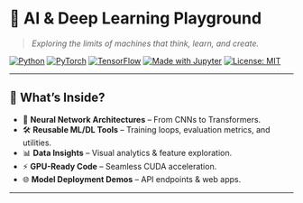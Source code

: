 
# 🚀 AI & Deep Learning Playground

> *Exploring the limits of machines that think, learn, and create.*

[![Python](https://img.shields.io/badge/Python-3.11-3776AB?logo=python&logoColor=white)]()
[![PyTorch](https://img.shields.io/badge/PyTorch-2.1-EE4C2C?logo=pytorch&logoColor=white)]()
[![TensorFlow](https://img.shields.io/badge/TensorFlow-2.14-FF6F00?logo=tensorflow&logoColor=white)]()
[![Made with Jupyter](https://img.shields.io/badge/Made%20with-Jupyter-F37626?logo=jupyter)]()
[![License: MIT](https://img.shields.io/badge/License-MIT-yellow.svg)]()

---

## 🧩 What’s Inside?
- 🤖 **Neural Network Architectures** – From CNNs to Transformers.
- 🛠 **Reusable ML/DL Tools** – Training loops, evaluation metrics, and utilities.
- 📊 **Data Insights** – Visual analytics & feature exploration.
- ⚡ **GPU-Ready Code** – Seamless CUDA acceleration.
- 🌐 **Model Deployment Demos** – API endpoints & web apps.

---

